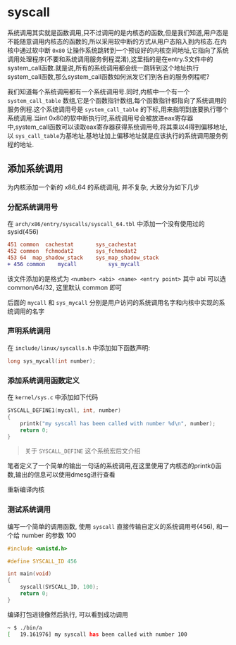 
# syscall

系统调用其实就是函数调用,只不过调用的是内核态的函数,但是我们知道,用户态是不能随意调用内核态的函数的,所以采用软中断的方式从用户态陷入到内核态.在内核中通过软中断 `0x80` 让操作系统跳转到一个预设好的内核空间地址,它指向了系统调用处理程序(不要和系统调用服务例程混淆),这里指的是在entry.S文件中的system_call函数.就是说,所有的系统调用都会统一跳转到这个地址执行system_call函数,那么system_call函数如何派发它们到各自的服务例程呢?

我们知道每个系统调用都有一个系统调用号.同时,内核中一个有一个 `system_call_table` 数组,它是个函数指针数组,每个函数指针都指向了系统调用的服务例程.这个系统调用号是 `system_call_table` 的下标,用来指明到底要执行哪个系统调用.当int 0x80的软中断执行时,系统调用号会被放进eax寄存器中,system_call函数可以读取eax寄存器获得系统调用号,将其乘以4得到偏移地址,以 `sys_call_table`为基地址,基地址加上偏移地址就是应该执行的系统调用服务例程的地址.

## 添加系统调用

为内核添加一个新的 x86_64 的系统调用, 并不复杂, 大致分为如下几步

### 分配系统调用号

在 `arch/x86/entry/syscalls/syscall_64.tbl` 中添加一个没有使用过的 sysid(456)

```diff
451	common	cachestat		sys_cachestat
452	common	fchmodat2		sys_fchmodat2
453	64	map_shadow_stack	sys_map_shadow_stack
+ 456 common	mycall		    sys_mycall
```

该文件添加的是格式为 `<number> <abi> <name> <entry point>` 其中 abi 可以选 common/64/32, 这里默认 common 即可

后面的 `mycall` 和 `sys_mycall` 分别是用户访问的系统调用名字和内核中实现的系统调用的名字

### 声明系统调用

在 `include/linux/syscalls.h` 中添加如下函数声明:

```c
long sys_mycall(int number);
```

### 添加系统调用函数定义

在 `kernel/sys.c` 中添加如下代码

```c
SYSCALL_DEFINE1(mycall, int, number)
{
    printk("my syscall has been called with number %d\n", number);
    return 0;
}
```

> 关于 `SYSCALL_DEFINE` 这个系统宏后文介绍

笔者定义了一个简单的输出一句话的系统调用,在这里使用了内核态的printk()函数,输出的信息可以使用dmesg进行查看

重新编译内核

### 测试系统调用

编写一个简单的调用函数, 使用 `syscall` 直接传输自定义的系统调用号(456), 和一个给 number 的参数 100

```c
#include <unistd.h>

#define SYSCALL_ID 456

int main(void)
{
    syscall(SYSCALL_ID, 100);
    return 0;
}
```

编译打包进镜像然后执行, 可以看到成功调用

```bash
~ $ ./bin/a
[   19.161976] my syscall has been called with number 100
```